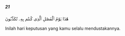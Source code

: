 ##### 21

<span class="ayah">هَٰذَا يَوْمُ ٱلْفَصْلِ ٱلَّذِى كُنتُم بِهِۦ تُكَذِّبُونَ</span>

<span class="ayah_translation">Inilah hari keputusan yang kamu selalu mendustakannya.</span>
